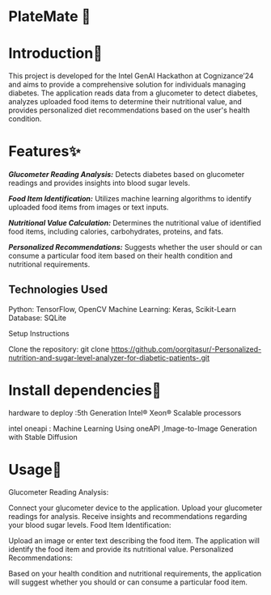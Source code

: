 # PlateMate 🍝



# Introduction🐨
This project is developed for the Intel GenAI Hackathon at Cognizance’24 and aims to provide a comprehensive solution for individuals managing diabetes. The application reads data from a glucometer to detect diabetes, analyzes uploaded food items to determine their nutritional value, and provides personalized diet recommendations based on the user's health condition.


# Features✨
_**Glucometer Reading Analysis:**_ Detects diabetes based on glucometer readings and provides insights into blood sugar levels.

_**Food Item Identification:**_ Utilizes machine learning algorithms to identify uploaded food items from images or text inputs.

_**Nutritional Value Calculation:**_ Determines the nutritional value of identified food items, including calories, carbohydrates, proteins, and fats.

_**Personalized Recommendations:**_ Suggests whether the user should or can consume a particular food item based on their health condition and nutritional requirements.


## Technologies Used

Python: TensorFlow, OpenCV
Machine Learning: Keras, Scikit-Learn
Database: SQLite

Setup Instructions

Clone the repository:
git clone https://github.com/oorgitasur/-Personalized-nutrition-and-sugar-level-analyzer-for-diabetic-patients-.git


# Install dependencies🌱

hardware to deploy :5th Generation Intel® Xeon® Scalable processors 

intel oneapi : Machine Learning Using oneAPI ,Image-to-Image Generation with Stable Diffusion


# Usage🤖
Glucometer Reading Analysis:

Connect your glucometer device to the application.
Upload your glucometer readings for analysis.
Receive insights and recommendations regarding your blood sugar levels.
Food Item Identification:

Upload an image or enter text describing the food item.
The application will identify the food item and provide its nutritional value.
Personalized Recommendations:

Based on your health condition and nutritional requirements, the application will suggest whether you should or can consume a particular food item.
